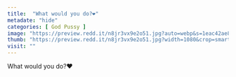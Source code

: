 ```yaml
---
title:  "What would you do?❤️"
metadate: "hide"
categories: [ God Pussy ]
image: "https://preview.redd.it/n8jr3vx9e2o51.jpg?auto=webp&s=1eac42ae8ab3a8d7f3290656090daf5cb5d28487"
thumb: "https://preview.redd.it/n8jr3vx9e2o51.jpg?width=1080&crop=smart&auto=webp&s=f7784955a5c26c7fe02c2d5346cbc073b1e9e478"
visit: ""
---
```

What would you do?❤️
